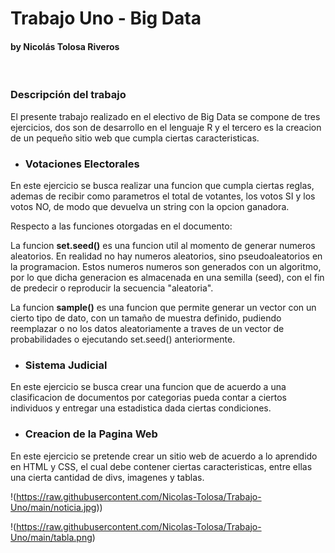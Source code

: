 # Trabajo Uno - Big Data
#### by Nicolás Tolosa Riveros

<br>

### Descripción del trabajo

El presente trabajo realizado en el electivo de Big Data se compone de tres ejercicios, dos son de desarrollo en el lenguaje R y el tercero es la creacion de un pequeño sitio web que cumpla ciertas caracteristicas.

- ### Votaciones Electorales

En este ejercicio se busca realizar una funcion que cumpla ciertas reglas, ademas de recibir como parametros el total de votantes, los votos SI y los votos NO, de modo que devuelva un string con la opcion ganadora.

Respecto a las funciones otorgadas en el documento:

La funcion **set.seed()** es una funcion util al momento de generar numeros aleatorios. En realidad no hay numeros aleatorios, sino pseudoaleatorios en la programacion. Estos numeros numeros son generados con un algoritmo, por lo que dicha generacion es almacenada en una semilla (seed), con el fin de predecir o reproducir la secuencia "aleatoria".

La funcion **sample()** es una funcion que permite generar un vector con un cierto tipo de dato, con un tamaño de muestra definido, pudiendo reemplazar o no los datos aleatoriamente a traves de un vector de probabilidades o ejecutando set.seed() anteriormente.

- ### Sistema Judicial

En este ejercicio se busca crear una funcion que de acuerdo a una clasificacion de documentos por categorias pueda contar a ciertos individuos y entregar una estadistica dada ciertas condiciones.

- ### Creacion de la Pagina Web

En este ejercicio se pretende crear un sitio web de acuerdo a lo aprendido en HTML y CSS, el cual debe contener ciertas caracteristicas, entre ellas una cierta cantidad de divs, imagenes y tablas.

!(https://raw.githubusercontent.com/Nicolas-Tolosa/Trabajo-Uno/main/noticia.jpg))

!(https://raw.githubusercontent.com/Nicolas-Tolosa/Trabajo-Uno/main/tabla.png)


